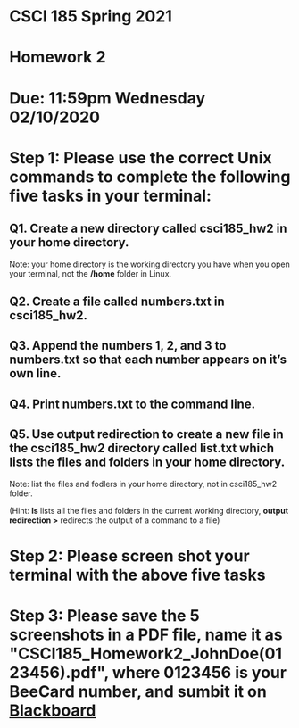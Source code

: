 # CSCI 185 Spring 2021
# Homework 2

# Due: 11:59pm Wednesday 02/10/2020

# Step 1: Please use the correct Unix commands to complete the following five tasks in your terminal:

## Q1. Create a new directory called csci185_hw2 in your home directory.

Note: your home directory is the working directory you have when you open your terminal, not the **/home** folder in Linux.

## Q2. Create a file called numbers.txt in csci185_hw2.

## Q3. Append the numbers 1, 2, and 3 to numbers.txt so that each number appears on it’s own line.

## Q4. Print numbers.txt to the command line.

## Q5. Use output redirection to create a new file in the csci185_hw2 directory called list.txt which lists the files and folders in your home directory.

Note: list the files and fodlers in your home directory, not in csci185_hw2 folder.

(Hint: **ls** lists all the files and folders in the current working directory, **output redirection >** redirects the output of a command to a file)

# Step 2: Please screen shot your terminal with the above five tasks
# Step 3: Please save the 5 screenshots in a PDF file, name it as "CSCI185_Homework2_JohnDoe(0123456).pdf", where 0123456 is your BeeCard number, and sumbit it on [Blackboard](https://blackboard.sau.edu/webapps/login/)
